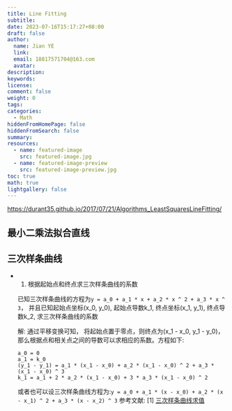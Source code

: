 ```yaml
---
title: Line Fitting
subtitle:
date: 2023-07-16T15:17:27+08:00
draft: false
author:
  name: Jian YE
  link:
  email: 18817571704@163.com
  avatar:
description:
keywords:
license:
comment: false
weight: 0
tags:
categories:
  - Math
hiddenFromHomePage: false
hiddenFromSearch: false
summary:
resources:
  - name: featured-image
    src: featured-image.jpg
  - name: featured-image-preview
    src: featured-image-preview.jpg
toc: true
math: true
lightgallery: false
---
```


https://durant35.github.io/2017/07/21/Algorithms_LeastSquaresLineFitting/

## 最小二乘法拟合直线

## 三次样条曲线

- 1. 根据起始点和终点求三次样条曲线的系数

    已知三次样条曲线的方程为`y = a_0 + a_1 * x + a_2 * x ^ 2 + a_3 * x ^ 3`， 并且已知起始点坐标(x_0, y_0), 起始点导数k_1, 终点坐标(x_1, y_1), 终点导数k_2, 求三次样条曲线的系数

    解: 通过平移变换可知， 将起始点置于零点，则终点为(x_1 - x_0, y_1 - y_0)，那么根据点和相关点之间的导数可以求相应的系数。方程如下:

    ```
    a_0 = 0
    a_1 = k_0
    (y_1 - y_1) = a_1 * (x_1 - x_0) + a_2 * (x_1 - x_0) ^ 2 + a_3 * (x_1 - x_0) ^ 3
    k_1 = a_1 + 2 * a_2 * (x_1 - x_0) + 3 * a_3 * (x_1 - x_0) ^ 2
    ```
    或者也可以设三次样条曲线方程为:`y = a_0 + a_1 * (x - x_0) + a_2 * (x - x_1) ^ 2 + a_3 * (x - x_2) ^ 3`
    参考文献:
    [1] [三次样条曲线求值](https://huaweicloud.csdn.net/63a571ddb878a5454594788c.html?spm=1001.2101.3001.6650.2&utm_medium=distribute.pc_relevant.none-task-blog-2%7Edefault%7EBlogCommendFromBaidu%7Eactivity-2-90477388-blog-118017126.pc_relevant_vip_default&depth_1-utm_source=distribute.pc_relevant.none-task-blog-2%7Edefault%7EBlogCommendFromBaidu%7Eactivity-2-90477388-blog-118017126.pc_relevant_vip_default&utm_relevant_index=3#devmenu7)